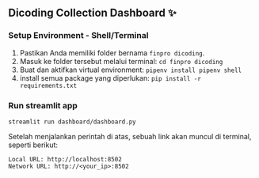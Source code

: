 ## Dicoding Collection Dashboard ✨

### Setup Environment - Shell/Terminal
1. Pastikan Anda memiliki folder bernama `finpro dicoding`.
2. Masuk ke folder tersebut melalui terminal:
`cd finpro dicoding`
3. Buat dan aktifkan virtual environment:
`pipenv install pipenv shell`
4. install semua package yang diperlukan:
`pip install -r requirements.txt`

### Run streamlit app
```
streamlit run dashboard/dashboard.py
```

Setelah menjalankan perintah di atas, sebuah link akan muncul di terminal, seperti berikut:

   ```
   Local URL: http://localhost:8502
   Network URL: http://<your_ip>:8502
   ```